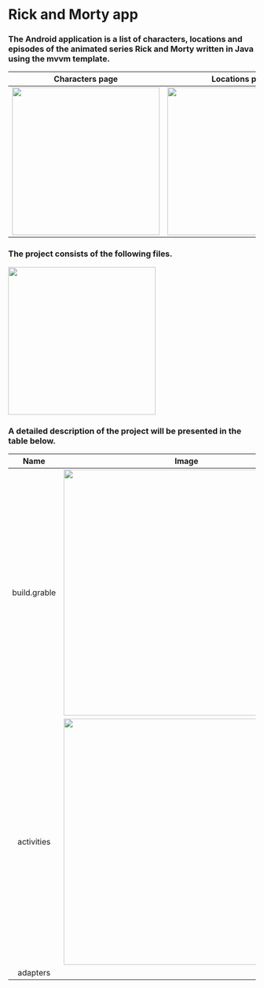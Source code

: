 # Rick and Morty app

### The Android application is a list of characters, locations and episodes of the animated series Rick and Morty written in Java using the mvvm template.

Characters page             |  Locations page | Episodes page
:-------------------------:|:-------------------------:|:-------------------------:
<img src="https://i.ibb.co/SsG0hX5/1.png" width="300"/>  |  <img src="https://i.ibb.co/2yxBpw7/2.png" width="300"/> |  <img src="https://i.ibb.co/8XLn8GL/3.png" width="300"/>

### The project consists of the following files.
<img src="https://i.ibb.co/FgQxSyW/2021-10-20-161301.png" width="300"/>

### A detailed description of the project will be presented in the table below.

Name             | Image | Description
:-------------------------:|:-------------------------:|:-------------------------:
build.grable  |  <img src="https://i.ibb.co/t4JFcPs/image.png" width="500"/> | Contains all the libraries connected to the project and necessary for correct operation.
activities | <img src="https://i.ibb.co/VmrN56Q/image.png" width="500"/> | Contains all the activity of the application (except fragment activities). The activity class is an abstraction that other activities implement (for example, this is the main activity). changeTabItemListener is an interface required to create a sender-listener.
adapters |      |     
